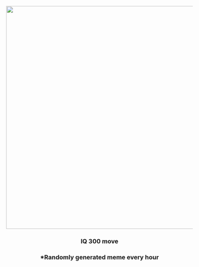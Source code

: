 <p align="center">
        <img src="https://i.redd.it/6jlptt1hywk81.jpg" width="600" height="600">
        </p>
        <h3 align="center">IQ 300 move</h3>
        <h3 align="center">*Randomly generated meme every hour</h3>
    
